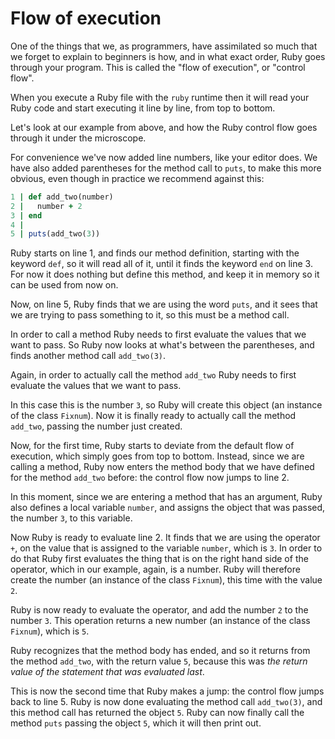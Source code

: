 # Flow of execution

One of the things that we, as programmers, have assimilated so much that we
forget to explain to beginners is how, and in what exact order, Ruby goes
through your program. This is called the "flow of execution", or "control
flow".

When you execute a Ruby file with the `ruby` runtime then it will read your
Ruby code and start executing it line by line, from top to bottom.

Let's look at our example from above, and how the Ruby control flow goes
through it under the microscope.

For convenience we've now added line numbers, like your editor does. We have
also added parentheses for the method call to `puts`, to make this more
obvious, even though in practice we recommend against this:

```ruby
1 | def add_two(number)
2 |   number + 2
3 | end
4 |
5 | puts(add_two(3))
```

Ruby starts on line 1, and finds our method definition, starting with the
keyword `def`, so it will read all of it, until it finds the keyword `end` on
line 3. For now it does nothing but define this method, and keep it in memory
so it can be used from now on.

Now, on line 5, Ruby finds that we are using the word `puts`, and it sees that
we are trying to pass something to it, so this must be a method call.

In order to call a method Ruby needs to first evaluate the values that we want
to pass. So Ruby now looks at what's between the parentheses, and finds another
method call `add_two(3)`.

Again, in order to actually call the method `add_two` Ruby needs to first
evaluate the values that we want to pass.

In this case this is the number `3`, so Ruby will create this object (an
instance of the class `Fixnum`). Now it is finally ready to actually call the
method `add_two`, passing the number just created.

Now, for the first time, Ruby starts to deviate from the default flow of
execution, which simply goes from top to bottom. Instead, since we are calling
a method, Ruby now enters the method body that we have defined for the method
`add_two` before: the control flow now jumps to line 2.

In this moment, since we are entering a method that has an argument, Ruby
also defines a local variable `number`, and assigns the object that was
passed, the number `3`, to this variable.

Now Ruby is ready to evaluate line 2. It finds that we are using the operator
`+`, on the value that is assigned to the variable `number`, which is `3`. In
order to do that Ruby first evaluates the thing that is on the right hand side
of the operator, which in our example, again, is a number. Ruby will therefore
create the number (an instance of the class `Fixnum`), this time with the value
`2`.

Ruby is now ready to evaluate the operator, and add the number `2` to the
number `3`. This operation returns a new number (an instance of the class
`Fixnum`), which is `5`.

Ruby recognizes that the method body has ended, and so it returns from the
method `add_two`, with the return value `5`, because this was *the return value
of the statement that was evaluated last*.

This is now the second time that Ruby makes a jump: the control flow jumps
back to line 5. Ruby is now done evaluating the method call `add_two(3)`, and
this method call has returned the object `5`. Ruby can now finally call the
method `puts` passing the object `5`, which it will then print out.
